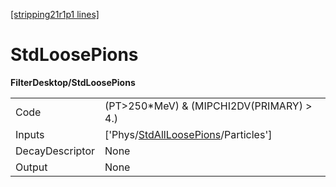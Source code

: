 [[stripping21r1p1 lines]](./stripping21r1p1-index)

# StdLoosePions

**FilterDesktop/StdLoosePions**

|                 |                                                                                             |
|-----------------|---------------------------------------------------------------------------------------------|
| Code            | (PT\>250\*MeV) & (MIPCHI2DV(PRIMARY) \> 4.)                                                 |
| Inputs          | ['Phys/[StdAllLoosePions](./stripping21r1p1-commonparticles-stdallloosepions)/Particles'] |
| DecayDescriptor | None                                                                                        |
| Output          | None                                                                                        |
